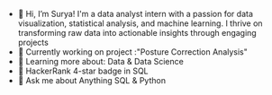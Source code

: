 - 👋  Hi, I’m Surya! I'm a data analyst intern with a passion for data visualization, statistical analysis, and machine learning. I thrive on transforming raw data into actionable insights through engaging projects
- 🔭 Currently working on project :"Posture Correction Analysis"
- 🌱 Learning more about: Data & Data Science
- 🌟 HackerRank 4-star badge in SQL
- 💬 Ask me about Anything SQL & Python
